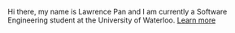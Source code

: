 Hi there, my name is Lawrence Pan and I am currently a Software Engineering
student at the University of Waterloo. [Learn more](/about)
